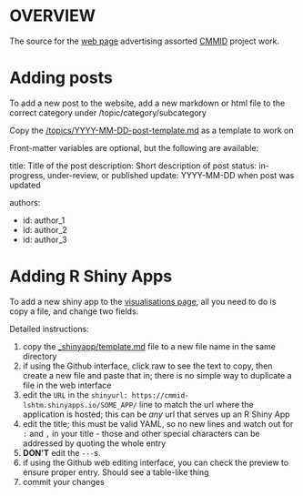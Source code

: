 # OVERVIEW

The source for the [web page](https://cmmid.github.io/) advertising assorted [CMMID](https://cmmid.lshtm.ac.uk/) project work.

# Adding posts

To add a new post to the website, add a new markdown or html file to the correct category under /topic/category/subcategory

Copy the [/topics/YYYY-MM-DD-post-template.md](https://github.com/cmmid/cmmid.github.io/blob/master/topics/YYYY-MM-DD-post-template.md) as a template to work on

Front-matter variables are optional, but the following are available:

title: Title of the post
description: Short description of post
status: in-progress, under-review, or published
update: YYYY-MM-DD when post was updated

authors:
  - id: author_1
  - id: author_2
  - id: author_3
  
# Adding R Shiny Apps

To add a new shiny app to the [visualisations page](https://cmmid.github.io/visualisations.html), all you need to do is copy a file, and change two fields.

Detailed instructions:
 1. copy the [_shinyapp/template.md](https://github.com/cmmid/cmmid.github.io/blob/master/_shinyapp/template.md) file to a new file name in the same directory
 2. if using the Github interface, click raw to see the text to copy, then create a new file and paste that in; there is no simple way to duplicate a file in the web interface
 3. edit the `URL` in the `shinyurl: https://cmmid-lshtm.shinyapps.io/SOME_APP/` line to match the url where the application is hosted; this can be *any* url that serves up an R Shiny App
 4. edit the title; this must be valid YAML, so no new lines and watch out for `:` and `,` in your title - those and other special characters can be addressed by quoting the whole entry
 5. **DON'T** edit the `---`s.
 6. if using the Github web editing interface, you can check the preview to ensure proper entry. Should see a table-like thing
 7. commit your changes
